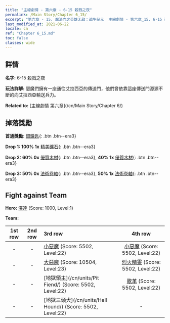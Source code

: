 ```yaml
---
title: "主線劇情 - 第六章 - 6-15 殺戮之夜"
permalink: /Main Story/Chapter 6_15/
excerpt: "第六章 - 15. 魔法门之英雄无敌：战争纪元  主線劇情 - 第六章_15. 6-15 殺戮之夜"
last_modified_at: 2021-06-22
locale: cn
ref: "Chapter 6_15.md"
toc: false
classes: wide
---
```


## 詳情

 **名字:** 6-15 殺戮之夜

 **玩法詳解:** 惡魔們擁有一座通往艾拉西亞的傳送門，他們曾依靠這座傳送門源源不斷的向艾拉西亞輸送兵力。

 **Related to:** [主線劇情 第六章](/cn/Main Story/Chapter 6/)

## 掉落獎勵

 **首通獎勵:** [銀鑰匙](/cn/Items/con_693/){: .btn .btn--era3}

 **Drop 1:** **100% 1x** [精美礦石](/cn/Items/mat_19/){: .btn .btn--era3}

 **Drop 2:** **60% 0x** [優質木材](/cn/Items/mat_13/){: .btn .btn--era3}, **40% 1x** [優質木材](/cn/Items/mat_13/){: .btn .btn--era3}

 **Drop 3:** **50% 0x** [法術卷軸](/cn/Items/con_694/){: .btn .btn--era3}, **50% 1x** [法術卷軸](/cn/Items/con_694/){: .btn .btn--era3}


## Fight against Team
 **Hero:** [澤達](/cn/heroes/Zydar/) (Score: 1000, Level:1)

 **Team:**


  | 1st row | 2nd row | 3rd row | 4th row |
  |:----:|:----:|:----|:----:|
  | - | - | [小惡魔](/cn/units/Imp/) (Score: 5502, Level:22)  | [小惡魔](/cn/units/Imp/) (Score: 5502, Level:22)  |
  | - | - | [大惡魔](/cn/units/Devil/) (Score: 10504, Level:23)  | [烈火精靈](/cn/units/Efreeti/) (Score: 5502, Level:22)  |
  | - | - | [地獄領主](/cn/units/Pit Fiend/) (Score: 5502, Level:22)  | [歌革](/cn/units/Gog/) (Score: 5502, Level:22)  |
  | - | - | [地獄三頭犬](/cn/units/Hell Hound/) (Score: 5502, Level:22)  | - |


